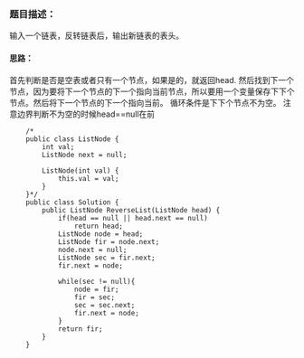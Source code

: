 ### 题目描述：
  输入一个链表，反转链表后，输出新链表的表头。
  
#### 思路：
  首先判断是否是空表或者只有一个节点，如果是的，就返回head.
  然后找到下一个节点，因为要将下一个节点的下一个指向当前节点，所以要用一个变量保存下下个节点。然后将下一个节点的下一个指向当前。
  循环条件是下下个节点不为空。
  注意边界判断不为空的时候head==null在前
  
        /*
        public class ListNode {
            int val;
            ListNode next = null;

            ListNode(int val) {
                this.val = val;
            }
        }*/
        public class Solution {
            public ListNode ReverseList(ListNode head) {
                if(head == null || head.next == null)
                    return head;
                ListNode node = head;
                ListNode fir = node.next;
                node.next = null;
                ListNode sec = fir.next;
                fir.next = node;

                while(sec != null){
                    node = fir;
                    fir = sec;
                    sec = sec.next;
                    fir.next = node;
                }
                return fir;
            }
        }
